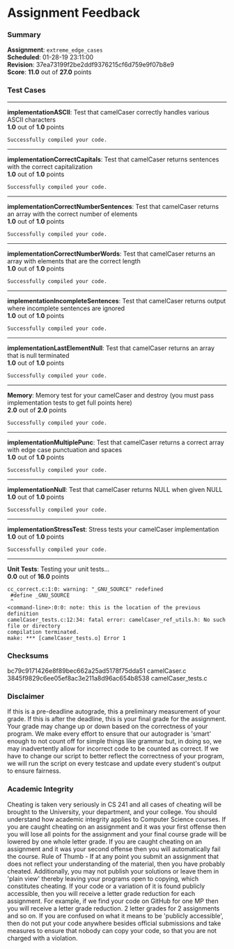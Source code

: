 # Assignment Feedback

### Summary

**Assignment**: `extreme_edge_cases`  
**Scheduled**: 01-28-19 23:11:00  
**Revision**: 37ea73199f2be2ddf9376215cf6d759e9f07b8e9  
**Score**: **11.0** out of **27.0** points

### Test Cases
---

**implementationASCII**: Test that camelCaser correctly handles various ASCII characters  
**1.0** out of **1.0** points
```
Successfully compiled your code.
```
---

**implementationCorrectCapitals**: Test that camelCaser returns sentences with the correct capitalization  
**1.0** out of **1.0** points
```
Successfully compiled your code.
```
---

**implementationCorrectNumberSentences**: Test that camelCaser returns an array with the correct number of elements  
**1.0** out of **1.0** points
```
Successfully compiled your code.
```
---

**implementationCorrectNumberWords**: Test that camelCaser returns an array with elements that are the correct length  
**1.0** out of **1.0** points
```
Successfully compiled your code.
```
---

**implementationIncompleteSentences**: Test that camelCaser returns output where incomplete sentences are ignored  
**1.0** out of **1.0** points
```
Successfully compiled your code.
```
---

**implementationLastElementNull**: Test that camelCaser returns an array that is null terminated  
**1.0** out of **1.0** points
```
Successfully compiled your code.
```
---

**Memory**: Memory test for your camelCaser and destroy (you must pass implementation tests to get full points here)  
**2.0** out of **2.0** points
```
Successfully compiled your code.
```
---

**implementationMultiplePunc**: Test that camelCaser returns a correct array with edge case punctuation and spaces  
**1.0** out of **1.0** points
```
Successfully compiled your code.
```
---

**implementationNull**: Test that camelCaser returns NULL when given NULL  
**1.0** out of **1.0** points
```
Successfully compiled your code.
```
---

**implementationStressTest**: Stress tests your camelCaser implementation  
**1.0** out of **1.0** points
```
Successfully compiled your code.
```
---

**Unit Tests**: Testing your unit tests...  
**0.0** out of **16.0** points
```
cc_correct.c:1:0: warning: "_GNU_SOURCE" redefined
 #define _GNU_SOURCE
 ^
<command-line>:0:0: note: this is the location of the previous definition
camelCaser_tests.c:12:34: fatal error: camelCaser_ref_utils.h: No such file or directory
compilation terminated.
make: *** [camelCaser_tests.o] Error 1
```
### Checksums

bc79c9171426e8f89bec662a25ad5178f75dda51 camelCaser.c  
3845f9829c6ee05ef8ac3e211a8d96ac654b8538 camelCaser_tests.c


### Disclaimer
If this is a pre-deadline autograde, this a preliminary measurement of your grade.
If this is after the deadline, this is your final grade for the assignment.
Your grade may change up or down based on the correctness of your program.
We make every effort to ensure that our autograder is 'smart' enough to not count off
for simple things like grammar but, in doing so, we may inadvertently allow for
incorrect code to be counted as correct.
If we have to change our script to better reflect the correctness of your program,
we will run the script on every testcase and update every student's output to ensure fairness.



### Academic Integrity
Cheating is taken very seriously in CS 241 and all cases of cheating will be brought to the University, your department, and your college.
You should understand how academic integrity applies to Computer Science courses.
If you are caught cheating on an assignment and it was your first offense then you will lose all points for the assignment and your final course
grade will be lowered by one whole letter grade. If you are caught cheating on an assignment and it was your second offense then you will automatically fail the course.
Rule of Thumb - If at any point you submit an assignment that does not reflect your understanding of the material, then you have probably cheated.
Additionally, you may not publish your solutions or leave them in 'plain view' thereby leaving your programs open to copying, which constitutes cheating.
If your code or a variation of it is found publicly accessible, then you will receive a letter grade reduction for each assignment.
For example, if we find your code on GitHub for one MP then you will receive a letter grade reduction. 2 letter grades for 2 assignments and so on.
If you are confused on what it means to be 'publicly accessible', then do not put your code anywhere besides official submissions and take measures
to ensure that nobody can copy your code, so that you are not charged with a violation.



